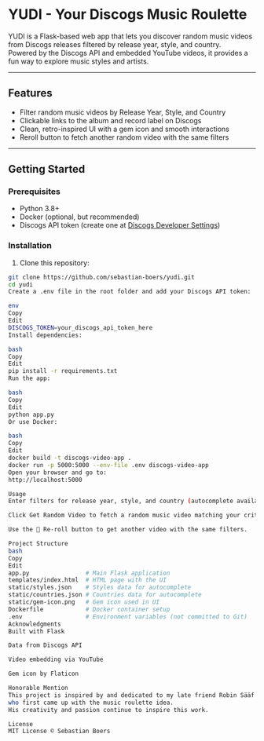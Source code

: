 # YUDI - Your Discogs Music Roulette

YUDI is a Flask-based web app that lets you discover random music videos from Discogs releases filtered by release year, style, and country.  
Powered by the Discogs API and embedded YouTube videos, it provides a fun way to explore music styles and artists.

---

## Features

- Filter random music videos by Release Year, Style, and Country  
- Clickable links to the album and record label on Discogs  
- Clean, retro-inspired UI with a gem icon and smooth interactions  
- Reroll button to fetch another random video with the same filters  

---

## Getting Started

### Prerequisites

- Python 3.8+  
- Docker (optional, but recommended)  
- Discogs API token (create one at [Discogs Developer Settings](https://www.discogs.com/settings/developers))

### Installation

1. Clone this repository:

```bash
git clone https://github.com/sebastian-boers/yudi.git
cd yudi
Create a .env file in the root folder and add your Discogs API token:

env
Copy
Edit
DISCOGS_TOKEN=your_discogs_api_token_here
Install dependencies:

bash
Copy
Edit
pip install -r requirements.txt
Run the app:

bash
Copy
Edit
python app.py
Or use Docker:

bash
Copy
Edit
docker build -t discogs-video-app .
docker run -p 5000:5000 --env-file .env discogs-video-app
Open your browser and go to:
http://localhost:5000

Usage
Enter filters for release year, style, and country (autocomplete available for style and country).

Click Get Random Video to fetch a random music video matching your criteria.

Use the 🎲 Re-roll button to get another video with the same filters.

Project Structure
bash
Copy
Edit
app.py                # Main Flask application
templates/index.html  # HTML page with the UI
static/styles.json    # Styles data for autocomplete
static/countries.json # Countries data for autocomplete
static/gem-icon.png   # Gem icon used in UI
Dockerfile            # Docker container setup
.env                  # Environment variables (not committed to Git)
Acknowledgments
Built with Flask

Data from Discogs API

Video embedding via YouTube

Gem icon by Flaticon

Honorable Mention
This project is inspired by and dedicated to my late friend Robin Sääf (robinsaaf),
who first came up with the music roulette idea.
His creativity and passion continue to inspire this work.

License
MIT License © Sebastian Boers
